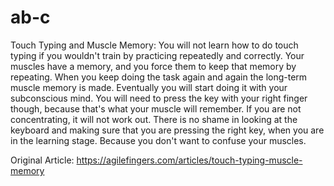 # ab-c
Touch Typing and Muscle Memory:
You will not learn how to do touch typing if you wouldn't train by practicing repeatedly and correctly. Your muscles have a memory, and you force them to keep that memory by repeating. When you keep doing the task again and again the long-term muscle memory is made. Eventually you will start doing it with your subconscious mind. You will need to press the key with your right finger though, because that's what your muscle will remember. If you are not concentrating, it will not work out. There is no shame in looking at the keyboard and making sure that you are pressing the right key, when you are in the learning stage. Because you don't want to confuse your muscles.

Original Article: https://agilefingers.com/articles/touch-typing-muscle-memory
